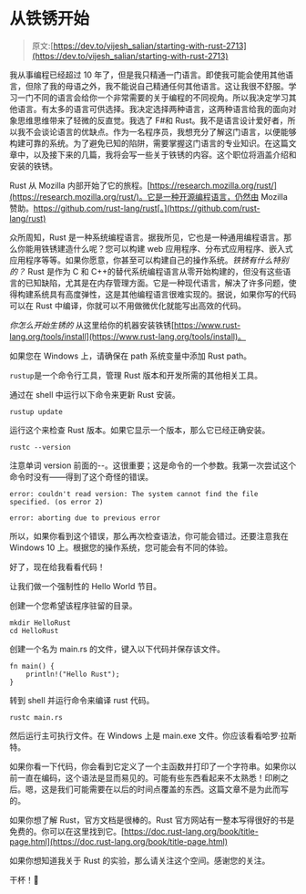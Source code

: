 # 从铁锈开始

> 原文:[https://dev.to/vijesh_salian/starting-with-rust-2713](https://dev.to/vijesh_salian/starting-with-rust-2713)

我从事编程已经超过 10 年了，但是我只精通一门语言。即使我可能会使用其他语言，但除了我的母语之外，我不能说自己精通任何其他语言。这让我很不舒服。学习一门不同的语言会给你一个非常需要的关于编程的不同视角。所以我决定学习其他语言。有太多的语言可供选择。我决定选择两种语言，这两种语言给我的面向对象思维思维带来了轻微的反直觉。我选了 F#和 Rust。我不是语言设计爱好者，所以我不会谈论语言的优缺点。作为一名程序员，我想充分了解这门语言，以便能够构建可靠的系统。为了避免已知的陷阱，需要掌握这门语言的专业知识。在这篇文章中，以及接下来的几篇，我将会写一些关于铁锈的内容。这个职位将涵盖介绍和安装的铁锈。

Rust 从 Mozilla 内部开始了它的旅程。[https://research.mozilla.org/rust/](https://research.mozilla.org/rust/)。它是一种开源编程语言，仍然由 Mozilla 赞助。https://github.com/rust-lang/rust[。](https://github.com/rust-lang/rust)

众所周知，Rust 是一种系统编程语言。据我所见，它也是一种通用编程语言。那么你能用铁锈建造什么呢？您可以构建 web 应用程序、分布式应用程序、嵌入式应用程序等等。如果你愿意，你甚至可以构建自己的操作系统。*铁锈有什么特别的？* Rust 是作为 C 和 C++的替代系统编程语言从零开始构建的，但没有这些语言的已知缺陷，尤其是在内存管理方面。它是一种现代语言，解决了许多问题，使得构建系统具有高度弹性，这是其他编程语言很难实现的。据说，如果你写的代码可以在 Rust 中编译，你就可以不用做微优化就能写出高效的代码。

*你怎么开始生锈的*
从这里给你的机器安装铁锈[https://www.rust-lang.org/tools/install](https://www.rust-lang.org/tools/install)。

如果您在 Windows 上，请确保在 path 系统变量中添加 Rust path。

`rustup`是一个命令行工具，管理 Rust 版本和开发所需的其他相关工具。

通过在 shell 中运行以下命令来更新 Rust 安装。

```
rustup update 
```

运行这个来检查 Rust 版本。如果它显示一个版本，那么它已经正确安装。

```
rustc --version 
```

注意单词 version 前面的--。这很重要；这是命令的一个参数。我第一次尝试这个命令时没有——得到了这个奇怪的错误。

```
error: couldn't read version: The system cannot find the file specified. (os error 2)

error: aborting due to previous error 
```

所以，如果你看到这个错误，那么再次检查语法，你可能会错过。还要注意我在 Windows 10 上。根据您的操作系统，您可能会有不同的体验。

好了，现在给我看看代码！

让我们做一个强制性的 Hello World 节目。

创建一个您希望该程序驻留的目录。

```
mkdir HelloRust
cd HelloRust 
```

创建一个名为 main.rs 的文件，键入以下代码并保存该文件。

```
fn main() {
    println!("Hello Rust");
} 
```

转到 shell 并运行命令来编译 rust 代码。

```
rustc main.rs 
```

然后运行主可执行文件。在 Windows 上是 main.exe 文件。你应该看看哈罗·拉斯特。

如果你看一下代码，你会看到它定义了一个主函数并打印了一个字符串。如果你以前一直在编码，这个语法是显而易见的。可能有些东西看起来不太熟悉！印刷之后。嗯，这是我们可能需要在以后的时间点覆盖的东西。这篇文章不是为此而写的。

如果你想了解 Rust，官方文档是很棒的。Rust 官方网站有一整本写得很好的书是免费的。你可以在这里找到它。[https://doc.rust-lang.org/book/title-page.html](https://doc.rust-lang.org/book/title-page.html)

如果你想知道我关于 Rust 的实验，那么请关注这个空间。感谢您的关注。

干杯！🍺
